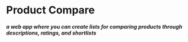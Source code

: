 # Product Compare
##### a web app where you can create lists for comparing products through descriptions, ratings, and shortlists
